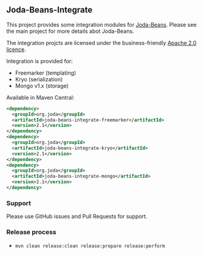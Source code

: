Joda-Beans-Integrate
--------------------

This project provides some integration modules for [Joda-Beans](http://www.joda.org/joda-beans).
Please see the main project for more details abot Joda-Beans.

The integration projcts are licensed under the business-friendly [Apache 2.0 licence](http://www.joda.org/joda-beans/license.html).

Integration is provided for:

* Freemarker (templating)
* Kryo (serialization)
* Mongo v1.x (storage)

Available in Maven Central:

```xml
<dependency>
  <groupId>org.joda</groupId>
  <artifactId>joda-beans-integrate-freemarker</artifactId>
  <version>2.1</version>
</dependency>
<dependency>
  <groupId>org.joda</groupId>
  <artifactId>joda-beans-integrate-kryo</artifactId>
  <version>2.1</version>
</dependency>
<dependency>
  <groupId>org.joda</groupId>
  <artifactId>joda-beans-integrate-mongo</artifactId>
  <version>2.1</version>
</dependency>
```


### Support
Please use GitHub issues and Pull Requests for support.


### Release process

* `mvn clean release:clean release:prepare release:perform`
